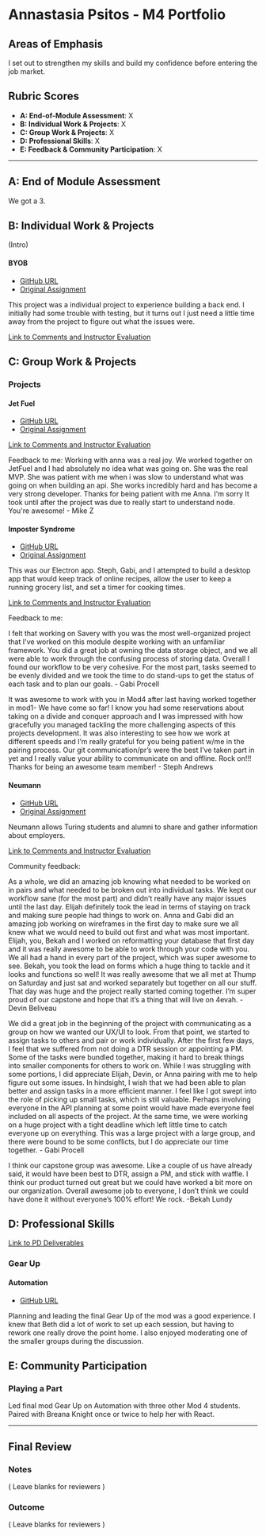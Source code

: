 # Annastasia Psitos - M4 Portfolio

## Areas of Emphasis

I set out to strengthen my skills and build my confidence before entering the job market.

## Rubric Scores

* **A: End-of-Module Assessment**: X
* **B: Individual Work & Projects**: X
* **C: Group Work & Projects**: X
* **D: Professional Skills**: X
* **E: Feedback & Community Participation**: X

-----------------------

## A: End of Module Assessment

We got a 3.


## B: Individual Work & Projects

(Intro)

#### BYOB

* [GitHub URL](https://github.com/apsitos/HappyHourAPI)
* [Original Assignment](http://frontend.turing.io/projects/build-your-own-backend.html)

This project was a individual project to experience building a back end. I initially had some trouble with testing, but it turns out I just need a little time away from the project to figure out what the issues were.

[Link to Comments and Instructor Evaluation](https://github.com/turingschool/front-end-submissions-public/blob/master/1610/mod-4/byob/APsitosBYOB.md)

## C: Group Work & Projects

### Projects

#### Jet Fuel

* [GitHub URL](https://github.com/apsitos/JetFuel)
* [Original Assignment](http://frontend.turing.io/projects/jet-fuel.html)

[Link to Comments and Instructor Evaluation](https://github.com/turingschool/front-end-submissions-public/tree/master/1610/mod-4/jet-fuel)

Feedback to me: 
Working with anna was a real joy. We worked together on JetFuel and I had absolutely no idea what was going on. She was the real MVP. She was patient with me when i was slow to understand what was going on when building an api. She works incredibly hard and has become a very strong developer. Thanks for being patient with me Anna. I'm sorry It took until after the project was due to really start to understand node. You're awesome! - Mike Z

#### Imposter Syndrome

* [GitHub URL](https://github.com/StephanieEA/savery)
* [Original Assignment](https://github.com/apsitos/HappyHourAPI)

This was our Electron app. Steph, Gabi, and I attempted to build a desktop app that would keep track of online recipes, allow the user to keep a running grocery list, and set a timer for cooking times.

[Link to Comments and Instructor Evaluation](https://github.com/turingschool/front-end-submissions-public/blob/master/1610/mod-4/imposter_syndrome/anna-stephanie-gabi.md)

Feedback to me:

I felt that working on Savery with you was the most well-organized project that I've worked on this module despite working with an unfamiliar framework. You did a great job at owning the data storage object, and we all were able to work through the confusing process of storing data. Overall I found our workflow to be very cohesive. For the most part, tasks seemed to be evenly divided and we took the time to do stand-ups to get the status of each task and to plan our goals. - Gabi Procell

It was awesome to work with you in Mod4 after last having worked together in mod1- We have come so far! I know you had some reservations about taking on a divide and conquer approach and I was impressed with how gracefully you managed tackling the more challenging aspects of this projects development. It was also interesting to see how we work at different speeds and I’m really grateful for you being patient w/me in the pairing process. Our git communication/pr’s were the best I’ve taken part in yet and I really value your ability to communicate on and offline. Rock on!!! Thanks for being an awesome team member! - Steph Andrews

#### Neumann

* [GitHub URL](https://github.com/ejwill04/nuemann)
* [Original Assignment](http://frontend.turing.io/projects/capstone.html)

Neumann allows Turing students and alumni to share and gather information about employers.

[Link to Comments and Instructor Evaluation](https://github.com/turingschool/front-end-submissions-public/blob/master/1610/mod-4/capstone/neumann.md)

Community feedback:

As a whole, we did an amazing job knowing what needed to be worked on in pairs and what needed to be broken out into individual tasks. We kept our workflow sane (for the most part) and didn’t really have any major issues until the last day. Elijah definitely took the lead in terms of staying on track and making sure people had things to work on. Anna and Gabi did an amazing job working on wireframes in the first day to make sure we all knew what we would need to build out first and what was most important. Elijah, you, Bekah and I worked on reformatting your database that first day and it was really awesome to be able to work through your code with you. We all had a hand in every part of the project, which was super awesome to see. Bekah, you took the lead on forms which a huge thing to tackle and it looks and functions so well! It was really awesome that we all met at Thump on Saturday and just sat and worked separately but together on all our stuff. That day was huge and the project really started coming together. I’m super proud of our capstone and hope that it’s a thing that will live on 4evah. - Devin Beliveau

We did a great job in the beginning of the project with communicating as a group on how we wanted our UX/UI to look. From that point, we started to assign tasks to others and pair or work individually. After the first few days, I feel that we suffered from not doing a DTR session or appointing a PM. Some of the tasks were bundled together, making it hard to break things into smaller components for others to work on. While I was struggling with some portions, I did appreciate Elijah, Devin, or Anna pairing with me to help figure out some issues. In hindsight, I wish that we had been able to plan better and assign tasks in a more efficient manner. I feel like I got swept into the role of picking up small tasks, which is still valuable. Perhaps involving everyone in the API planning at some point would have made everyone feel included on all aspects of the project. At the same time, we were working on a huge project with a tight deadline which left little time to catch everyone up on everything. This was a large project with a large group, and there were bound to be some conflicts, but I do appreciate our time together. - Gabi Procell

I think our capstone group was awesome. Like a couple of us have already said, it would have been best to DTR, assign a PM, and stick with waffle. I think our product turned out great but we could have worked a bit more on our organization. Overall awesome job to everyone, I don’t think we could have done it without everyone’s 100% effort! We rock. -Bekah Lundy

## D: Professional Skills
[Link to PD Deliverables](https://github.com/turingschool/career-development-curriculum/blob/master/deliverable_submissions/1610-f/annastasia_psitos.md)

### Gear Up
#### Automation

* [GitHub URL](https://github.com/turingschool/gear-up/pull/25)

Planning and leading the final Gear Up of the mod was a good experience. I knew that Beth did a lot of work to set up each session, but having to rework one really drove the point home. I also enjoyed moderating one of the smaller groups during the discussion.

## E: Community Participation

### Playing a Part

Led final mod Gear Up on Automation with three other Mod 4 students. Paired with Breana Knight once or twice to help her with React.

------------------

## Final Review

### Notes

( Leave blanks for reviewers )

### Outcome

( Leave blanks for reviewers )
